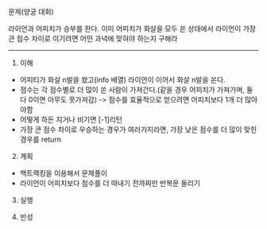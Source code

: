 문제(양궁 대회)

라이언과 어피치가 승부를 한다. 이미 어피치가 화살을 모두 쏜 상태에서 라이언이 가장 큰 점수 차이로 이기려면 어떤 과녁에 맞혀야 하는지 구해라

---

1. 이해

- 어피티가 화살 n발을 쐈고(info 배열) 라이언이 이어서 화살 n발을 쏜다.
- 점수는 각 점수별로 더 많이 쏜 사람이 가져간다.(같을 경우 어피치가 가져가며, 둘 다 0이면 아무도 못가져감) 
->  점수를 효율적으로 얻으려면 어피치보다 1개 더 많아야함
- 어떻게 하든 지거나 비기면 [-1]리턴
- 가장 큰 점수 차이로 우승하는 경우가 여러가지라면, 가장 낮은 점수를 더 많이 맞힌 경우를 return

2. 계획
- 백트랙킹을 이용해서 문제풀이
- 라이언이 어피치보다 점수를 더 따내기 전까찌만 반복문 돌리기

3. 실행

4. 반성
